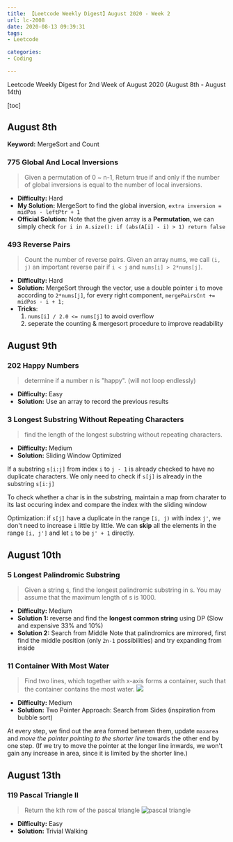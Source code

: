 ```yaml
---
title: 【Leetcode Weekly Digest】August 2020 - Week 2
url: lc-2008
date: 2020-08-13 09:39:31
tags: 
- Leetcode

categories: 
- Coding

---
```


Leetcode Weekly Digest for 2nd Week of August 2020 (August 8th - August 14th)

[toc]

<!--more-->

## August 8th

**Keyword:** MergeSort and Count

### 775 Global And Local Inversions

> Given a permutation of 0 ~ n-1, Return true if and only if the number of global inversions is equal to the number of local inversions.

- **Difficulty:** Hard
- **My Solution:** MergeSort to find the global inversion, `extra inversion =  midPos - leftPtr + 1`
- **Official Solution:** Note that the given array is a **Permutation**, we can simply check `for i in A.size(): if (abs(A[i] - i) > 1) return false`

### 493 Reverse Pairs

> Count the number of reverse pairs. Given an array nums, we call `(i, j)` an important reverse pair if `i < j` and `nums[i] > 2*nums[j]`.

- **Difficulty:** Hard
- **Solution:** MergeSort through the vector, use a double pointer `i` to move according to `2*nums[j]`, for every right component, `mergePairsCnt += midPos - i + 1;`
- **Tricks**:
  1. `nums[i] / 2.0 <= nums[j]` to avoid overflow
  2. seperate the counting & mergesort procedure to improve readability

## August 9th

### 202 Happy Numbers

> determine if a number n is "happy". (will not loop endlessly)

- **Difficulty:** Easy
- **Solution:** Use an array to record the previous results

### 3 Longest Substring Without Repeating Characters

> find the length of the longest substring without repeating characters.

- **Difficulty:** Medium
- **Solution:** Sliding Window Optimized

If a substring `s[i:j]` from index `i` to `j - 1` is already checked to have no duplicate characters. We only need to check if `s[j]` is already in the substring `s[i:j]`

To check whether a char is in the substring, maintain a map from charater to its last occuring index and compare the index with the sliding window

Optimization: if `s[j]` have a duplicate in the range `[i, j)` with index `j'`, we don't need to increase `i` little by little. We can **skip** all the elements in the range `[i, j']` and let `i` to be `j' + 1` directly.

## August 10th

### 5 Longest Palindromic Substring

> Given a string s, find the longest palindromic substring in s. You may assume that the maximum length of s is 1000.

- **Difficulty:** Medium
- **Solution 1:** reverse and find the **longest common string** using DP (Slow and expensive 33% and 10%)
- **Solution 2:** Search from Middle
  Note that palindromics are mirrored, first find the middle position (only `2n-1` possibilities) and try expanding from inside

### 11 Container With Most Water

> Find two lines, which together with x-axis forms a container, such that the container contains the most water. ![](https://s3-lc-upload.s3.amazonaws.com/uploads/2018/07/17/question_11.jpg)

- **Difficulty:** Medium
- **Solution:** Two Pointer Approach: Search from Sides (inspiration from bubble sort)

At every step, we find out the area formed between them, update `maxarea` and _move the pointer pointing to the shorter line_ towards the other end by one step. (If we try to move the pointer at the longer line inwards, we won't gain any increase in area, since it is limited by the shorter line.)

## August 13th

### 119 Pascal Triangle II

> Return the kth row of the pascal triangle
> ![pascal triangle](https://upload.wikimedia.org/wikipedia/commons/0/0d/PascalTriangleAnimated2.gif)

- **Difficulty:** Easy
- **Solution:** Trivial Walking
